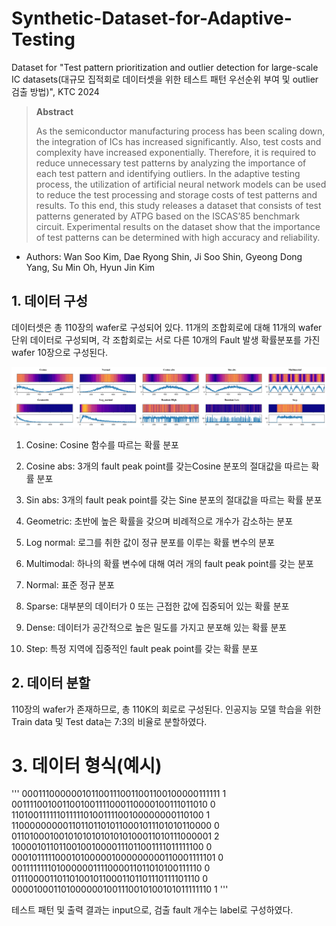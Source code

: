 # Synthetic-Dataset-for-Adaptive-Testing
Dataset for "Test pattern prioritization and outlier detection for large-scale IC datasets(대규모 집적회로 데이터셋을 위한 테스트 패턴 우선순위 부여 및 outlier 검출 방법)", KTC 2024


> **Abstract**
>
> As the semiconductor manufacturing process has been scaling down, the integration of ICs has increased significantly. Also, test costs and complexity have increased exponentially. Therefore, it is required to reduce unnecessary test patterns by analyzing the importance of each test pattern and identifying outliers. In the adaptive testing process, the utilization of artificial neural network models can be used to reduce the test processing and storage costs of test patterns and results. To this end, this study releases a dataset that consists of test patterns generated by ATPG based on the ISCAS’85 benchmark circuit. Experimental results on the dataset show that the importance of test patterns can be determined with high accuracy and reliability.

* Authors: Wan Soo Kim, Dae Ryong Shin, Ji Soo Shin, Gyeong Dong Yang, Su Min Oh, Hyun Jin Kim

## 1. 데이터 구성

데이터셋은 총 110장의 wafer로 구성되어 있다.
11개의 조합회로에 대해 11개의 wafer 단위 데이터로 구성되며, 각 조합회로는 서로 다른 10개의 Fault 발생 확률분포를 가진 wafer 10장으로 구성된다.

![images](https://github.com/EmPasLab/Synthetic-Dataset-for-Adaptive-Testing/blob/main/pattern_list.png)


1. Cosine: Cosine 함수를 따르는 확률 분포

2. Cosine abs: 3개의 fault peak point를 갖는Cosine 분포의 절대값을 따르는 확률 분포

3. Sin abs: 3개의 fault peak point를 갖는 Sine 분포의 절대값을 따르는 확률 분포

4. Geometric: 초반에 높은 확률을 갖으며 비례적으로 개수가 감소하는 분포

5. Log normal: 로그를 취한 값이 정규 분포를 이루는 확률 변수의 분포

6. Multimodal: 하나의 확률 변수에 대해 여러 개의 fault peak point를 갖는 분포

7. Normal: 표준 정규 분포

8. Sparse: 대부분의 데이터가 0 또는 근접한 값에 집중되어 있는 확률 분포

9. Dense: 데이터가 공간적으로 높은 밀도를 가지고 분포해 있는 확률 분포

10. Step: 특정 지역에 집중적인 fault peak point를 갖는 확률 분포


## 2. 데이터 분할

110장의 wafer가 존재하므로, 총 110K의 회로로 구성된다. 
인공지능 모델 학습을 위한 Train data 및 Test data는 7:3의 비율로 분할하였다. 

# 3. 데이터 형식(예시)
'''
0001110000001011001110011001100100000111111 1
0011110010011001001111000110000100111011010 0
1101001111110111110100111100100000000110100 1
1100000000011011011010110001011101010110000 0
0110100010010101010101010100011010111000001 2
1000010110110010010000111011001111011111100 0
0001011111000101000001000000000110001111101 0
0011111111010000001111000011011010100111110 0
0111000011011010010110001101101110111101110 0
0000100011010000001001110010100101011111110 1
'''

테스트 패턴 및 출력 결과는 input으로, 검출 fault 개수는 label로 구성하였다.
